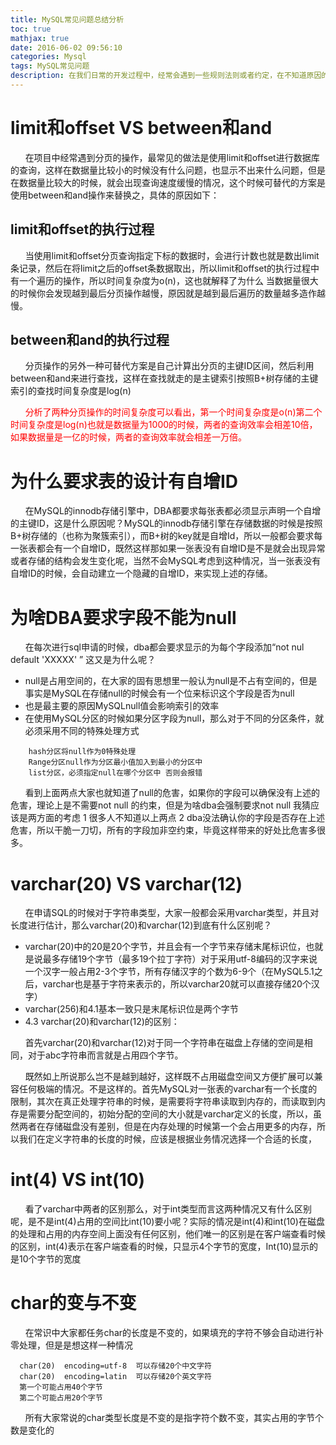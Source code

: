 ```yaml
---
title: MySQL常见问题总结分析
toc: true
mathjax: true
date: 2016-06-02 09:56:10
categories: Mysql
tags: MySQL常见问题
description: 在我们日常的开发过程中，经常会遇到一些规则法则或者约定，在不知道原因的情况下，很多时候会抱怨DBA，为什么会有那么多的强制约定，明明我的业务这个字段需要为null，你却就是不让我为null，如果你不了解这里面的深层次原因，你肯定PK不过DBA，最后只能乖乖地修改自己的逻辑。下面这里常见的问题，是我在公司开发过程中收集总结的。里面有对问题原因的分析，希望能给大家提供帮助，解决困惑。
---
```

# limit和offset VS between和and
&nbsp;&nbsp;&nbsp;&nbsp;&nbsp;&nbsp;在项目中经常遇到分页的操作，最常见的做法是使用limit和offset进行数据库的查询，这样在数据量比较小的时候没有什么问题，也显示不出来什么问题，但是在数据量比较大的时候，就会出现查询速度缓慢的情况，这个时候可替代的方案是使用between和and操作来替换之，具体的原因如下：

## limit和offset的执行过程
&nbsp;&nbsp;&nbsp;&nbsp;&nbsp;&nbsp;当使用limit和offset分页查询指定下标的数据时，会进行计数也就是数出limit条记录，然后在将limit之后的offset条数据取出，所以limit和offset的执行过程中有一个遍历的操作，所以时间复杂度为o(n)，这也就解释了为什么 当数据量很大的时候你会发现越到最后分页操作越慢，原因就是越到最后遍历的数量越多造作越慢。

## between和and的执行过程
&nbsp;&nbsp;&nbsp;&nbsp;&nbsp;&nbsp;分页操作的另外一种可替代方案是自己计算出分页的主键ID区间，然后利用between和and来进行查找，这样在查找就走的是主键索引按照B+树存储的主键索引的查找时间复杂度是log(n)

&nbsp;&nbsp;&nbsp;&nbsp;&nbsp;&nbsp;<font color=red>分析了两种分页操作的时间复杂度可以看出，第一个时间复杂度是o(n)第二个时间复杂度是log(n)也就是数据量为1000的时候，两者的查询效率会相差10倍，如果数据量是一亿的时候，两者的查询效率就会相差一万倍。</font>  

# 为什么要求表的设计有自增ID
&nbsp;&nbsp;&nbsp;&nbsp;&nbsp;&nbsp;在MySQL的innodb存储引擎中，DBA都要求每张表都必须显示声明一个自增的主键ID，这是什么原因呢？MySQL的innodb存储引擎在存储数据的时候是按照B+树存储的（也称为聚簇索引），而B+树的key就是自增Id，所以一般都会要求每一张表都会有一个自增ID，既然这样那如果一张表没有自增ID是不是就会出现异常或者存储的结构会发生变化呢，当然不会MySQL考虑到这种情况，当一张表没有自增ID的时候，会自动建立一个隐藏的自增ID，来实现上述的存储。

# 为啥DBA要求字段不能为null
&nbsp;&nbsp;&nbsp;&nbsp;&nbsp;&nbsp;在每次进行sql申请的时候，dba都会要求显示的为每个字段添加“not nul default 'XXXXX' ”  这又是为什么呢？
  - null是占用空间的，在大家的固有思想里一般认为null是不占有空间的，但是事实是MySQL在存储null的时候会有一个位来标识这个字段是否为null
  - 也是最主要的原因MySQLnull值会影响索引的效率
  - 在使用MySQL分区的时候如果分区字段为null，那么对于不同的分区条件，就必须采用不同的特殊处理方式
```
    hash分区将null作为0特殊处理
    Range分区null作为分区最小值加入到最小的分区中
    list分区，必须指定null在哪个分区中 否则会报错
```

&nbsp;&nbsp;&nbsp;&nbsp;&nbsp;&nbsp;看到上面两点大家也就知道了null的危害，如果你的字段可以确保没有上述的危害，理论上是不需要not null 的约束，但是为啥dba会强制要求not null 我猜应该是两方面的考虑 1 很多人不知道以上两点 2 dba没法确认你的字段是否存在上述危害，所以干脆一刀切，所有的字段加非空约束，毕竟这样带来的好处比危害多很多。

# varchar(20) VS varchar(12)
&nbsp;&nbsp;&nbsp;&nbsp;&nbsp;&nbsp;在申请SQL的时候对于字符串类型，大家一般都会采用varchar类型，并且对长度进行估计，那么varchar(20)和varchar(12)到底有什么区别呢？
- varchar(20)中的20是20个字节，并且会有一个字节来存储末尾标识位，也就是说最多存储19个字节（最多19个拉丁字符）对于采用utf-8编码的汉字来说一个汉字一般占用2-3个字节，所有存储汉字的个数为6-9个（在MySQL5.1之后，varchar也是基于字符来表示的，所以varchar20就可以直接存储20个汉字）
- varchar(256)和4.1基本一致只是末尾标识位是两个字节
- 4.3 varchar(20)和varchar(12)的区别：

&nbsp;&nbsp;&nbsp;&nbsp;&nbsp;&nbsp;首先varchar(20)和varchar(12)对于同一个字符串在磁盘上存储的空间是相同，对于abc字符串而言就是占用四个字节。

&nbsp;&nbsp;&nbsp;&nbsp;&nbsp;&nbsp;既然如上所说那么岂不是越到越好，这样既不占用磁盘空间又方便扩展可以兼容任何极端的情况。不是这样的。首先MySQL对一张表的varchar有一个长度的限制，其次在真正处理字符串的时候，是需要将字符串读取到内存的，而读取到内存是需要分配空间的，初始分配的空间的大小就是varchar定义的长度，所以，虽然两者在存储磁盘没有差别，但是在内存处理的时候第一个会占用更多的内存，所以我们在定义字符串的长度的时候，应该是根据业务情况选择一个合适的长度，

# int(4) VS int(10)
&nbsp;&nbsp;&nbsp;&nbsp;&nbsp;&nbsp;看了varchar中两者的区别那么，对于int类型而言这两种情况又有什么区别呢，是不是int(4)占用的空间比int(10)要小呢？实际的情况是int(4)和int(10)在磁盘的处理和占用的内存空间上面没有任何区别，他们唯一的区别是在客户端查看时候的区别，int(4)表示在客户端查看的时候，只显示4个字节的宽度，Int(10)显示的是10个字节的宽度    

# char的变与不变
&nbsp;&nbsp;&nbsp;&nbsp;&nbsp;&nbsp;在常识中大家都任务char的长度是不变的，如果填充的字符不够会自动进行补零处理，但是是想这样一种情况
```
  char(20)  encoding=utf-8  可以存储20个中文字符
  char(20)  encoding=latin  可以存储20个英文字符
  第一个可能占用40个字节
  第二个可能占用20个字节
```
&nbsp;&nbsp;&nbsp;&nbsp;&nbsp;&nbsp;所有大家常说的char类型长度是不变的是指字符个数不变，其实占用的字节个数是变化的
